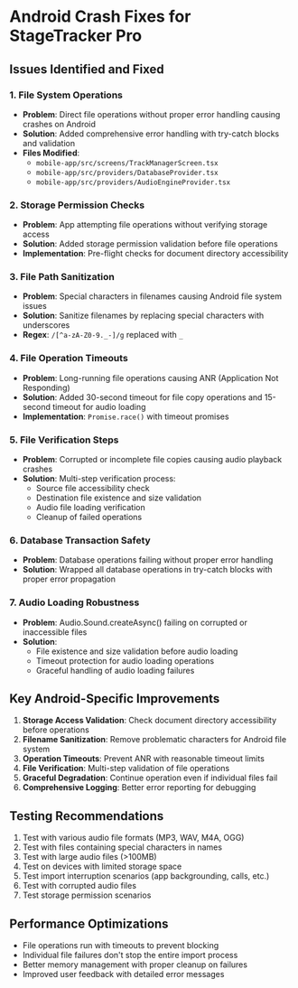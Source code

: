 # Android Crash Fixes for StageTracker Pro

## Issues Identified and Fixed

### 1. File System Operations
- **Problem**: Direct file operations without proper error handling causing crashes on Android
- **Solution**: Added comprehensive error handling with try-catch blocks and validation
- **Files Modified**: 
  - `mobile-app/src/screens/TrackManagerScreen.tsx`
  - `mobile-app/src/providers/DatabaseProvider.tsx`
  - `mobile-app/src/providers/AudioEngineProvider.tsx`

### 2. Storage Permission Checks
- **Problem**: App attempting file operations without verifying storage access
- **Solution**: Added storage permission validation before file operations
- **Implementation**: Pre-flight checks for document directory accessibility

### 3. File Path Sanitization
- **Problem**: Special characters in filenames causing Android file system issues
- **Solution**: Sanitize filenames by replacing special characters with underscores
- **Regex**: `/[^a-zA-Z0-9._-]/g` replaced with `_`

### 4. File Operation Timeouts
- **Problem**: Long-running file operations causing ANR (Application Not Responding)
- **Solution**: Added 30-second timeout for file copy operations and 15-second timeout for audio loading
- **Implementation**: `Promise.race()` with timeout promises

### 5. File Verification Steps
- **Problem**: Corrupted or incomplete file copies causing audio playback crashes
- **Solution**: Multi-step verification process:
  - Source file accessibility check
  - Destination file existence and size validation
  - Audio file loading verification
  - Cleanup of failed operations

### 6. Database Transaction Safety
- **Problem**: Database operations failing without proper error handling
- **Solution**: Wrapped all database operations in try-catch blocks with proper error propagation

### 7. Audio Loading Robustness
- **Problem**: Audio.Sound.createAsync() failing on corrupted or inaccessible files
- **Solution**: 
  - File existence and size validation before audio loading
  - Timeout protection for audio loading operations
  - Graceful handling of audio loading failures

## Key Android-Specific Improvements

1. **Storage Access Validation**: Check document directory accessibility before operations
2. **Filename Sanitization**: Remove problematic characters for Android file system
3. **Operation Timeouts**: Prevent ANR with reasonable timeout limits  
4. **File Verification**: Multi-step validation of file operations
5. **Graceful Degradation**: Continue operation even if individual files fail
6. **Comprehensive Logging**: Better error reporting for debugging

## Testing Recommendations

1. Test with various audio file formats (MP3, WAV, M4A, OGG)
2. Test with files containing special characters in names
3. Test with large audio files (>100MB)
4. Test on devices with limited storage space
5. Test import interruption scenarios (app backgrounding, calls, etc.)
6. Test with corrupted audio files
7. Test storage permission scenarios

## Performance Optimizations

- File operations run with timeouts to prevent blocking
- Individual file failures don't stop the entire import process
- Better memory management with proper cleanup on failures
- Improved user feedback with detailed error messages